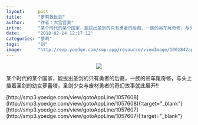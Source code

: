 ```yaml
---
layout:     post
title:      "萝莉救世剑"
author:     "作者：大宫宫美"
intro:      "某个时代的某个国家，能拔出圣剑的只有勇者的后裔，一族的吊车尾奇修，与头上插着圣剑的幼女萝蕾塔，圣剑少女与废材勇者的奇幻故事就此展开!!"
date:       "2018-02-14 12:17:12"
categories: "萝莉"
tags:       "剑"
image:      "http://smp.yoedge.com/smp-app/resource/viewImage/1001842appline.png"
---
```

<div style="text-align: center">
<p><img src="http://smp.yoedge.com/smp-app/resource/viewImage/1001842appline.png"/></p>
</div>
<p class="post-meta">
<span>某个时代的某个国家，能拔出圣剑的只有勇者的后裔，一族的吊车尾奇修，与头上插着圣剑的幼女萝蕾塔，圣剑少女与废材勇者的奇幻故事就此展开!!</span>
</p>
[http://smp3.yoedge.com/view/gotoAppLine/1057608](http://smp3.yoedge.com/view/gotoAppLine/1057608){:target="_blank"}
[http://smp3.yoedge.com/view/gotoAppLine/1057607](http://smp3.yoedge.com/view/gotoAppLine/1057607){:target="_blank"}



